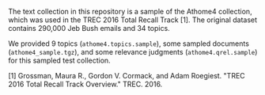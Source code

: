 The text collection in this repository is a sample of the Athome4 collection,
which was used in the TREC 2016 Total Recall Track [1]. The original dataset
contains 290,000 Jeb Bush emails and 34 topics. 

We provided 9 topics (`athome4.topics.sample`), some sampled documents 
(`athome4_sample.tgz`), and some relevance judgments (`athome4.qrel.sample`) 
for this sampled test collection.

[1] Grossman, Maura R., Gordon V. Cormack, and Adam Roegiest. "TREC 2016 Total Recall Track Overview." TREC. 2016.
